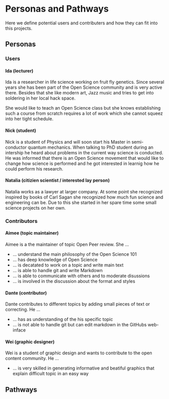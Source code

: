 # Personas and Pathways

Here we define potential users and contributers and how they can fit
into this projects.

## Personas

### Users

#### Ida (lecturer)

Ida is a researcher in life science working on fruit fly
genetics. Since several years she has been part of the Open Science
community and is very active there. Besides that she like modern art,
Jazz music and tries to get into soldering in her local hack space.

She would like to teach an Open Science class but she knows
establishing such a course from scratch requires a lot of work which
she cannot squeez into her tight schedule.

#### Nick (student)

Nick is a student of Physics and will soon start his Master in
semi-conductor quantum mechanics. When talking to PhD student during
an intership he heard about problems in the current way science is
conducted. He was informed that there is an Open Science movement that
would like to change how science is performed and he got interested in
learnig how he could perform his research.

#### Natalia (citizien scientist / interested lay person)

Natalia works as a lawyer at larger company. At some point she
recognized inspired by books of Carl Sagan she recognized how much fun
science and engineering can be. Due to this she started in her spare
time some small science projects on her own.

### Contributors

#### Aimee (topic maintainer)

Aimee is a the maintainer of topic Open Peer review. She ...

- ... understand the main philosophy of the Open Science 101
- ... has deep knowledge of Open Science
- ... is decatated to work on a topic and write main text
- ... is able to handle git and write Markdown
- ... is able to communicate with others and to moderate disussions
- ... is involved in the discussion about the format and styles

#### Dante (contributor)

Dante contributes to different topics by adding small pieces of text
or correcting. He ...

- ... has as understanding of the his specific topic
- ... is not able to handle git but can edit markdown in the GitHubs web-inface

#### Wei (graphic designer)

Wei is a student of graphic design and wants to contribute to the open
content community. He ...

- ... is very skilled in generating informative and beatiful graphics
  that explain difficult topic in an easy way

## Pathways

